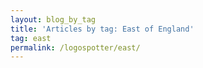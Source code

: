 ```yaml
---
layout: blog_by_tag
title: 'Articles by tag: East of England'
tag: east
permalink: /logospotter/east/
---
```

